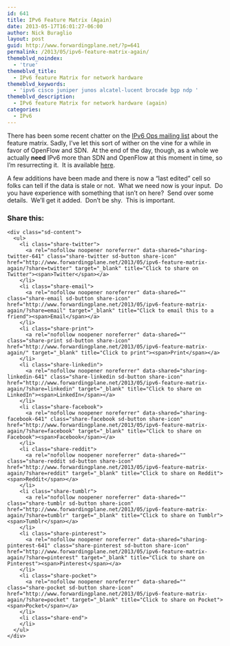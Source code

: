 ```yaml
---
id: 641
title: IPv6 Feature Matrix (Again)
date: 2013-05-17T16:01:27-06:00
author: Nick Buraglio
layout: post
guid: http://www.forwardingplane.net/?p=641
permalink: /2013/05/ipv6-feature-matrix-again/
themeblvd_noindex:
  - 'true'
themeblvd_title:
  - IPv6 feature Matrix for network hardware
themeblvd_keywords:
  - 'ipv6 cisco juniper junos alcatel-lucent brocade bgp ndp '
themeblvd_description:
  - IPv6 feature Matrix for network hardware (again)
categories:
  - IPv6
---
```

There has been some recent chatter on the <a href="http://lists.cluenet.de/mailman/listinfo/ipv6-ops" target="_blank">IPv6 Ops mailing list</a> about the feature matrix. Sadly, I&#8217;ve let this sort of wither on the vine for a while in favor of OpenFlow and SDN.  At the end of the day, though, as a whole we actually **need** IPv6 more than SDN and OpenFlow at this moment in time, so I&#8217;m resurrecting it.  It is available <a href="https://docs.google.com/spreadsheet/ccc?key=0AkRPccDFxV1kdEVNNEhFbG9UZWJlNVJ4NHJlWGtWV1E&amp;usp=sharing" target="_blank">here</a>.

A few additions have been made and there is now a &#8220;last edited&#8221; cell so folks can tell if the data is stale or not.  What we need now is your input.  Do you have experience with something that isn&#8217;t on here?  Send over some details.  We&#8217;ll get it added.  Don&#8217;t be shy.  This is important.



<div class="sharedaddy sd-sharing-enabled">
  <div class="robots-nocontent sd-block sd-social sd-social-icon-text sd-sharing">
    <h3 class="sd-title">
      Share this:
    </h3>
    
    <div class="sd-content">
      <ul>
        <li class="share-twitter">
          <a rel="nofollow noopener noreferrer" data-shared="sharing-twitter-641" class="share-twitter sd-button share-icon" href="http://www.forwardingplane.net/2013/05/ipv6-feature-matrix-again/?share=twitter" target="_blank" title="Click to share on Twitter"><span>Twitter</span></a>
        </li>
        <li class="share-email">
          <a rel="nofollow noopener noreferrer" data-shared="" class="share-email sd-button share-icon" href="http://www.forwardingplane.net/2013/05/ipv6-feature-matrix-again/?share=email" target="_blank" title="Click to email this to a friend"><span>Email</span></a>
        </li>
        <li class="share-print">
          <a rel="nofollow noopener noreferrer" data-shared="" class="share-print sd-button share-icon" href="http://www.forwardingplane.net/2013/05/ipv6-feature-matrix-again/" target="_blank" title="Click to print"><span>Print</span></a>
        </li>
        <li class="share-linkedin">
          <a rel="nofollow noopener noreferrer" data-shared="sharing-linkedin-641" class="share-linkedin sd-button share-icon" href="http://www.forwardingplane.net/2013/05/ipv6-feature-matrix-again/?share=linkedin" target="_blank" title="Click to share on LinkedIn"><span>LinkedIn</span></a>
        </li>
        <li class="share-facebook">
          <a rel="nofollow noopener noreferrer" data-shared="sharing-facebook-641" class="share-facebook sd-button share-icon" href="http://www.forwardingplane.net/2013/05/ipv6-feature-matrix-again/?share=facebook" target="_blank" title="Click to share on Facebook"><span>Facebook</span></a>
        </li>
        <li class="share-reddit">
          <a rel="nofollow noopener noreferrer" data-shared="" class="share-reddit sd-button share-icon" href="http://www.forwardingplane.net/2013/05/ipv6-feature-matrix-again/?share=reddit" target="_blank" title="Click to share on Reddit"><span>Reddit</span></a>
        </li>
        <li class="share-tumblr">
          <a rel="nofollow noopener noreferrer" data-shared="" class="share-tumblr sd-button share-icon" href="http://www.forwardingplane.net/2013/05/ipv6-feature-matrix-again/?share=tumblr" target="_blank" title="Click to share on Tumblr"><span>Tumblr</span></a>
        </li>
        <li class="share-pinterest">
          <a rel="nofollow noopener noreferrer" data-shared="sharing-pinterest-641" class="share-pinterest sd-button share-icon" href="http://www.forwardingplane.net/2013/05/ipv6-feature-matrix-again/?share=pinterest" target="_blank" title="Click to share on Pinterest"><span>Pinterest</span></a>
        </li>
        <li class="share-pocket">
          <a rel="nofollow noopener noreferrer" data-shared="" class="share-pocket sd-button share-icon" href="http://www.forwardingplane.net/2013/05/ipv6-feature-matrix-again/?share=pocket" target="_blank" title="Click to share on Pocket"><span>Pocket</span></a>
        </li>
        <li class="share-end">
        </li>
      </ul>
    </div>
  </div>
</div>